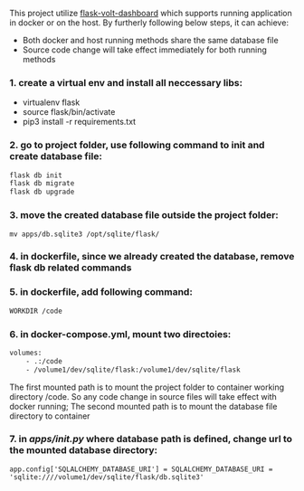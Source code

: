 This project utilize [flask-volt-dashboard](https://github.com/app-generator/flask-volt-dashboard) which supports running application in docker or on the host. By furtherly following below steps, it can achieve:
- Both docker and host running methods share the same database file
- Source code change will take effect immediately for both running methods

### 1. create a virtual env and install all neccessary libs:
   - virtualenv flask
   - source flask/bin/activate
   - pip3 install -r requirements.txt

### 2. go to project folder, use following command to init and create database file:
```bash
flask db init
flask db migrate
flask db upgrade
```

### 3. move the created database file outside the project folder:
```
mv apps/db.sqlite3 /opt/sqlite/flask/
```

### 4. in dockerfile, since we already created the database, remove flask db related commands

### 5. in dockerfile, add following command:
```bash
WORKDIR /code
```

### 6. in docker-compose.yml, mount two directoies:
```bash
volumes:
    - .:/code
    - /volume1/dev/sqlite/flask:/volume1/dev/sqlite/flask
```

The first mounted path is to mount the project folder to container working directory /code. So any code change in source files will take effect with docker running;
The second mounted path is to mount the database file directory to container

### 7. in *apps/__init__.py* where database path is defined, change url to the mounted database directory:
```
app.config['SQLALCHEMY_DATABASE_URI'] = SQLALCHEMY_DATABASE_URI = 'sqlite:////volume1/dev/sqlite/flask/db.sqlite3'
```
